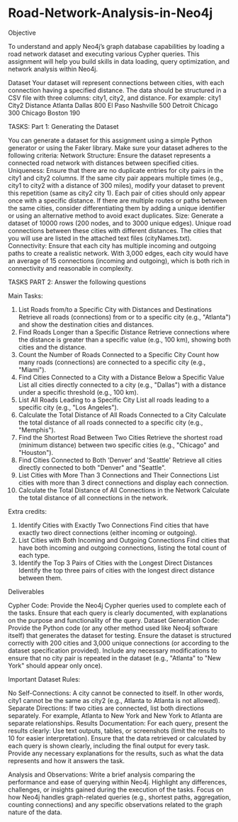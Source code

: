 # Road-Network-Analysis-in-Neo4j

Objective
 
To understand and apply Neo4j’s graph database capabilities by loading a road network dataset and executing various Cypher queries. This assignment will help you build skills in data loading, query optimization, and network analysis within Neo4j.
 
Dataset 
Your dataset will represent connections between cities, with each connection having a specified distance. The data should be structured in a CSV file with three columns: city1, city2, and distance. For example:
city1   City2       Distance
Atlanta Dallas      800
El Paso Nashville   500
Detroit Chicago     300
Chicago Boston      190

TASKS: Part 1: Generating the Dataset
 
You can generate a dataset for this assignment using a simple Python generator or using the Faker library. Make sure your dataset adheres to the following criteria:
Network Structure: Ensure the dataset represents a connected road network with distances between specified cities.
Uniqueness: Ensure that there are no duplicate entries for city pairs in the city1 and city2 columns. If the same city pair appears multiple times (e.g., city1 to city2 with a distance of 300 miles), modify your dataset to prevent this repetition (same as city2 city 1). Each pair of cities should only appear once with a specific distance. If there are multiple routes or paths between the same cities, consider differentiating them by adding a unique identifier or using an alternative method to avoid exact duplicates. 
Size: Generate a dataset of 10000 rows (200 nodes, and to 3000 unique edges). Unique road connections between these cities with different distances. 
The cities that you will use are listed in the attached text files (cityNames.txt).
Connectivity: Ensure that each city has multiple incoming and outgoing paths to create a realistic network.
With 3,000 edges, each city would have an average of 15 connections (incoming and outgoing), which is both rich in connectivity and reasonable in complexity.


TASKS PART 2: Answer the following questions
 
Main Tasks:
1. List Roads from/to a Specific City with Distances and Destinations
 Retrieve all roads (connections) from or to a specific city (e.g., "Atlanta") and show the destination cities and distances.
2. Find Roads Longer than a Specific Distance
 Retrieve connections where the distance is greater than a specific value (e.g., 100 km), showing both cities and the distance.
3. Count the Number of Roads Connected to a Specific City
 Count how many roads (connections) are connected to a specific city (e.g., "Miami").
4. Find Cities Connected to a City with a Distance Below a Specific Value
 List all cities directly connected to a city (e.g., "Dallas") with a distance under a specific threshold (e.g., 100 km).
5. List All Roads Leading to a Specific City
 List all roads leading to a specific city (e.g., "Los Angeles").
6. Calculate the Total Distance of All Roads Connected to a City
 Calculate the total distance of all roads connected to a specific city (e.g., "Memphis").
7. Find the Shortest Road Between Two Cities
 Retrieve the shortest road (minimum distance) between two specific cities (e.g., "Chicago" and "Houston").
8. Find Cities Connected to Both 'Denver' and 'Seattle'
 Retrieve all cities directly connected to both "Denver" and "Seattle".
9. List Cities with More Than 3 Connections and Their Connections
 List cities with more than 3 direct connections and display each connection.
10. Calculate the Total Distance of All Connections in the Network
 Calculate the total distance of all connections in the network.


Extra credits:
1. Identify Cities with Exactly Two Connections
Find cities that have exactly two direct connections (either incoming or outgoing).
2. List Cities with Both Incoming and Outgoing Connections
Find cities that have both incoming and outgoing connections, listing the total count of each type.
3. Identify the Top 3 Pairs of Cities with the Longest Direct Distances
Identify the top three pairs of cities with the longest direct distance between them.


Deliverables 

Cypher Code:
Provide the Neo4j Cypher queries used to complete each of the tasks.
Ensure that each query is clearly documented, with explanations on the purpose and functionality of the query.
Dataset Generation Code:
Provide the Python code (or any other method used like Neo4j software itself) that generates the dataset for testing.
Ensure the dataset is structured correctly with 200 cities and 3,000 unique connections (or according to the dataset specification provided).
Include any necessary modifications to ensure that no city pair is repeated in the dataset (e.g., "Atlanta" to "New York" should appear only once).

Important Dataset Rules:

No Self-Connections: A city cannot be connected to itself. In other words, city1 cannot be the same as city2 (e.g., Atlanta to Atlanta is not allowed).
Separate Directions: If two cities are connected, list both directions separately. For example, Atlanta to New York and New York to Atlanta are separate relationships.
Results Documentation:
For each query, present the results clearly:
Use text outputs, tables, or screenshots (limit the results to 10 for easier interpretation).
Ensure that the data retrieved or calculated by each query is shown clearly, including the final output for every task.
Provide any necessary explanations for the results, such as what the data represents and how it answers the task.


Analysis and Observations:
Write a brief analysis comparing the performance and ease of querying within Neo4j.
Highlight any differences, challenges, or insights gained during the execution of the tasks.
Focus on how Neo4j handles graph-related queries (e.g., shortest paths, aggregation, counting connections) and any specific observations related to the graph nature of the data.
